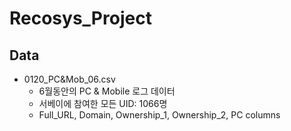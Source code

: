 # Recosys_Project

## Data
* 0120_PC&Mob_06.csv
  * 6월동안의 PC & Mobile 로그 데이터
  * 서베이에 참여한 모든 UID: 1066명
  * Full_URL, Domain, Ownership_1, Ownership_2, PC columns
